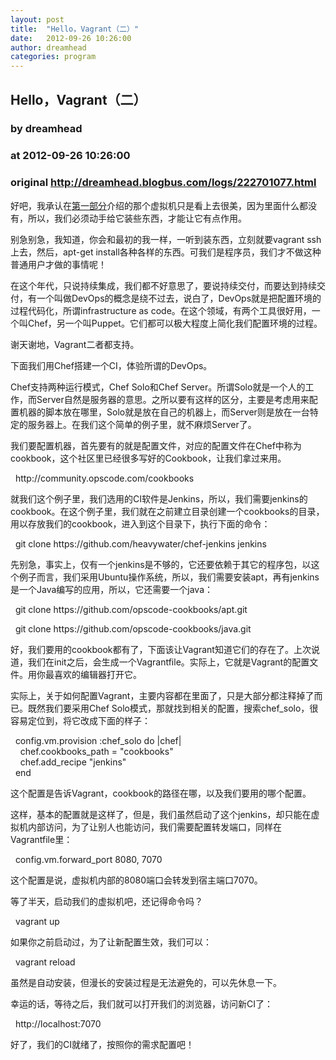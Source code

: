 ```yaml
---
layout: post
title:  "Hello，Vagrant（二）"
date:   2012-09-26 10:26:00
author: dreamhead
categories: program
---
```


## Hello，Vagrant（二）
### by dreamhead
### at 2012-09-26 10:26:00
### original <http://dreamhead.blogbus.com/logs/222701077.html>

<p>好吧，我承认在<a href="http://dreamhead.blogbus.com/logs/222436900.html">第一部分</a>介绍的那个虚拟机只是看上去很美，因为里面什么都没有，所以，我们必须动手给它装些东西，才能让它有点作用。</p>
<p>别急别急，我知道，你会和最初的我一样，一听到装东西，立刻就要vagrant ssh上去，然后，apt-get install各种各样的东西。可我们是程序员，我们才不做这种普通用户才做的事情呢！</p>
<p>在这个年代，只说持续集成，我们都不好意思了，要说持续交付，而要达到持续交付，有一个叫做DevOps的概念是绕不过去，说白了，DevOps就是把配置环境的过程代码化，所谓infrastructure as code。在这个领域，有两个工具很好用，一个叫Chef，另一个叫Puppet。它们都可以极大程度上简化我们配置环境的过程。</p>
<p>谢天谢地，Vagrant二者都支持。</p>
<p>下面我们用Chef搭建一个CI，体验所谓的DevOps。</p>
<p>Chef支持两种运行模式，Chef Solo和Chef Server。所谓Solo就是一个人的工作，而Server自然是服务器的意思。之所以要有这样的区分，主要是考虑用来配置机器的脚本放在哪里，Solo就是放在自己的机器上，而Server则是放在一台特定的服务器上。在我们这个简单的例子里，就不麻烦Server了。</p>
<p>我们要配置机器，首先要有的就是配置文件，对应的配置文件在Chef中称为cookbook，这个社区里已经很多写好的Cookbook，让我们拿过来用。</p>
<p>  http://community.opscode.com/cookbooks</p>
<p>就我们这个例子里，我们选用的CI软件是Jenkins，所以，我们需要jenkins的cookbook。在这个例子里，我们就在之前建立目录创建一个cookbooks的目录，用以存放我们的cookbook，进入到这个目录下，执行下面的命令：</p>
<p>  git clone https://github.com/heavywater/chef-jenkins jenkins</p>
<p>先别急，事实上，仅有一个jenkins是不够的，它还要依赖于其它的程序包，以这个例子而言，我们采用Ubuntu操作系统，所以，我们需要安装apt，再有jenkins是一个Java编写的应用，所以，它还需要一个java：</p>
<p>  git clone https://github.com/opscode-cookbooks/apt.git</p>
<p>  git clone https://github.com/opscode-cookbooks/java.git</p>
<p>好，我们要用的cookbook都有了，下面该让Vagrant知道它们的存在了。上次说道，我们在init之后，会生成一个Vagrantfile。实际上，它就是Vagrant的配置文件。用你最喜欢的编辑器打开它。</p>
<p>实际上，关于如何配置Vagrant，主要内容都在里面了，只是大部分都注释掉了而已。既然我们要采用Chef Solo模式，那就找到相关的配置，搜索chef_solo，很容易定位到，将它改成下面的样子：</p>
<p>  config.vm.provision :chef_solo do |chef|<br>    chef.cookbooks_path = &quot;cookbooks&quot;<br>    chef.add_recipe &quot;jenkins&quot;<br>  end</p>
<p>这个配置是告诉Vagrant，cookbook的路径在哪，以及我们要用的哪个配置。</p>
<p>这样，基本的配置就是这样了，但是，我们虽然启动了这个jenkins，却只能在虚拟机内部访问，为了让别人也能访问，我们需要配置转发端口，同样在Vagrantfile里：</p>
<p>  config.vm.forward_port 8080, 7070</p>
<p>这个配置是说，虚拟机内部的8080端口会转发到宿主端口7070。</p>
<p>等了半天，启动我们的虚拟机吧，还记得命令吗？</p>
<p>  vagrant up</p>
<p>如果你之前启动过，为了让新配置生效，我们可以：</p>
<p>  vagrant reload</p>
<p>虽然是自动安装，但漫长的安装过程是无法避免的，可以先休息一下。</p>
<p>幸运的话，等待之后，我们就可以打开我们的浏览器，访问新CI了：</p>
<p>  http://localhost:7070</p>
<p>好了，我们的CI就绪了，按照你的需求配置吧！</p>